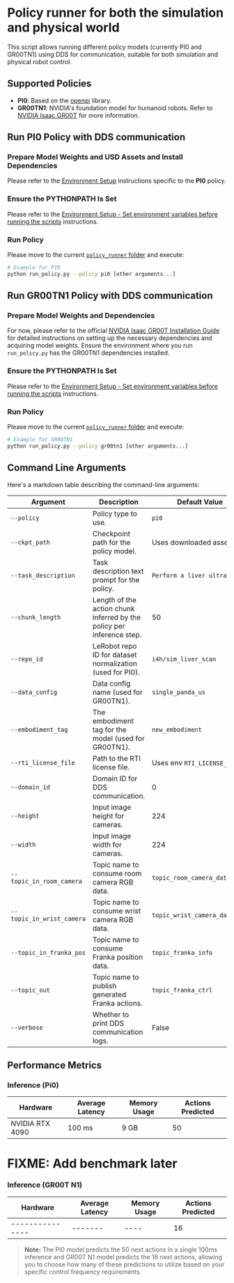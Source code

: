 # Policy runner for both the simulation and physical world

This script allows running different policy models (currently PI0 and GR00TN1) using DDS for communication, suitable for both simulation and physical robot control.

## Supported Policies

*   **PI0**: Based on the [openpi](https://github.com/Physical-Intelligence/openpi) library.
*   **GR00TN1**: NVIDIA's foundation model for humanoid robots. Refer to [NVIDIA Isaac GR00T](https://github.com/NVIDIA/Isaac-GR00T) for more information.

## Run PI0 Policy with DDS communication

### Prepare Model Weights and USD Assets and Install Dependencies

Please refer to the [Environment Setup](../../README.md#environment-setup) instructions specific to the **PI0** policy.

### Ensure the PYTHONPATH Is Set

Please refer to the [Environment Setup - Set environment variables before running the scripts](../../README.md#set-environment-variables-before-running-the-scripts) instructions.

### Run Policy

Please move to the current [`policy_runner` folder](./) and execute:

```sh
# Example for PI0
python run_policy.py --policy pi0 [other arguments...]
```

## Run GR00TN1 Policy with DDS communication

### Prepare Model Weights and Dependencies

For now, please refer to the official [NVIDIA Isaac GR00T Installation Guide](https://github.com/NVIDIA/Isaac-GR00T?tab=readme-ov-file#installation-guide) for detailed instructions on setting up the necessary dependencies and acquiring model weights. Ensure the environment where you run `run_policy.py` has the GR00TN1 dependencies installed.

### Ensure the PYTHONPATH Is Set

Please refer to the [Environment Setup - Set environment variables before running the scripts](../../README.md#set-environment-variables-before-running-the-scripts) instructions.

### Run Policy

Please move to the current [`policy_runner` folder](./) and execute:

```sh
# Example for GR00TN1
python run_policy.py --policy gr00tn1 [other arguments...]
```

## Command Line Arguments

Here's a markdown table describing the command-line arguments:

| Argument                  | Description                                                              | Default Value                      | Policy    |
|---------------------------|--------------------------------------------------------------------------|------------------------------------|-----------|
| `--policy`                | Policy type to use.                                                      | `pi0`                              | Both      |
| `--ckpt_path`             | Checkpoint path for the policy model.                                    | Uses downloaded assets             | Both      |
| `--task_description`      | Task description text prompt for the policy.                             | `Perform a liver ultrasound.`      | Both      |
| `--chunk_length`          | Length of the action chunk inferred by the policy per inference step.    | 50                                 | Both      |
| `--repo_id`               | LeRobot repo ID for dataset normalization (used for PI0).                | `i4h/sim_liver_scan`               | PI0       |
| `--data_config`           | Data config name (used for GR00TN1).                                     | `single_panda_us`                  | GR00TN1   |
| `--embodiment_tag`        | The embodiment tag for the model (used for GR00TN1).                     | `new_embodiment`                   | GR00TN1   |
| `--rti_license_file`      | Path to the RTI license file.                                            | Uses env `RTI_LICENSE_FILE`      | Both (DDS)|
| `--domain_id`             | Domain ID for DDS communication.                                         | 0                                  | Both (DDS)|
| `--height`                | Input image height for cameras.                                          | 224                                | Both (DDS)|
| `--width`                 | Input image width for cameras.                                           | 224                                | Both (DDS)|
| `--topic_in_room_camera`  | Topic name to consume room camera RGB data.                              | `topic_room_camera_data_rgb`       | Both (DDS)|
| `--topic_in_wrist_camera` | Topic name to consume wrist camera RGB data.                             | `topic_wrist_camera_data_rgb`      | Both (DDS)|
| `--topic_in_franka_pos`   | Topic name to consume Franka position data.                              | `topic_franka_info`                | Both (DDS)|
| `--topic_out`             | Topic name to publish generated Franka actions.                          | `topic_franka_ctrl`                | Both (DDS)|
| `--verbose`               | Whether to print DDS communication logs.                                 | False                              | Both (DDS)|

## Performance Metrics

### Inference (Pi0)

| Hardware        | Average Latency | Memory Usage | Actions Predicted |
|-----------------|-----------------|--------------|-------------------|
| NVIDIA RTX 4090 | 100 ms          | 9 GB         | 50                |

# FIXME: Add benchmark later
### Inference (GR00T N1)

| Hardware        | Average Latency | Memory Usage | Actions Predicted |
|-----------------|-----------------|--------------|-------------------|
| --------------- | -------         | ----         | 16                |

> **Note:** The PI0 model predicts the 50 next actions in a single 100ms inference and GR00T N1 model predicts the 16 next actions, allowing you to choose how many of these predictions to utilize based on your specific control frequency requirements.
